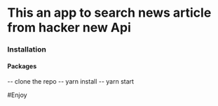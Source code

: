 # This an app to search news article from hacker new Api

### Installation

#### Packages

-- clone the repo
-- yarn install
-- yarn start

#Enjoy
